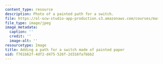 ```yaml
---
content_type: resource
description: Photo of a painted path for a switch.
file: https://ol-ocw-studio-app-production.s3.amazonaws.com/courses/mas-714j-technologies-for-creative-learning-fall-2009/f761b62f4df2d475526f2d316fa7bbb2_Image9.jpg
file_type: image/jpeg
image_metadata:
  caption: ''
  credit: ''
  image-alt: ''
resourcetype: Image
title: Adding a path for a switch made of painted paper
uid: f761b62f-4df2-d475-526f-2d316fa7bbb2
---
```

